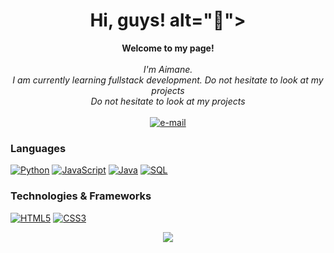 <h1 align="center">Hi, guys! alt="👋"></h1>

<p align="center">
    <b>Welcome to my page!</b><br><br>
    <i>
        I'm Aimane.<br>
       I am currently learning fullstack development. Do not hesitate to look at my projects<br>
         Do not hesitate to look at my projects<br>
    </i><br>
    <a href="mailto:aimanebelahcen@gmail.com">
        <img src="https://img.shields.io/badge/Email-blue?style=flat-square&logo=gmail&logoColor=white" alt="e-mail">
    </a>
</p>

### Languages
[![Python](https://img.shields.io/badge/python-black?style=for-the-badge&logo=python)](https://github.com/aimanehtml59)
[![JavaScript](https://img.shields.io/badge/javascript-black?style=for-the-badge&logo=javascript)](https://github.com/aimanehtml59)
[![Java](https://img.shields.io/badge/java-black?style=for-the-badge&logo=openjdk)](https://github.com/aimanehtml59)
[![SQL](https://img.shields.io/badge/sql-black?style=for-the-badge&logo=mysql)](https://github.com/aimanehtml59)

### Technologies & Frameworks
[![HTML5](https://img.shields.io/badge/html5-black?style=for-the-badge&logo=html5)](https://hub.docker.com/u/aimanehtml59)
[![CSS3](https://img.shields.io/badge/css3-black?style=for-the-badge&logo=css3)](https://hub.docker.com/u/aimanehtml59)

</p>
</details>

<p align="center">
  <a href="https://github.com/aimanehtml59">
    <img src="https://komarev.com/ghpvc/?username=wervlad&color=blue&style=flat)" />
  </a>
</p>
<!--
